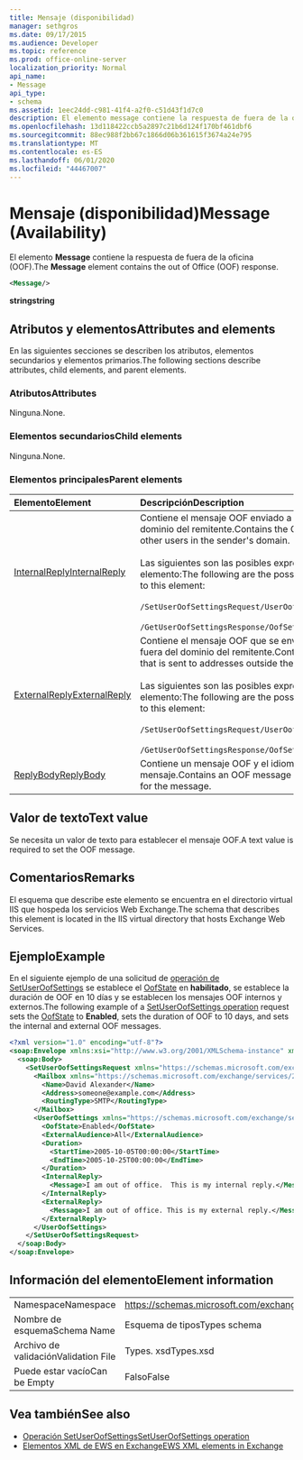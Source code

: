 ```yaml
---
title: Mensaje (disponibilidad)
manager: sethgros
ms.date: 09/17/2015
ms.audience: Developer
ms.topic: reference
ms.prod: office-online-server
localization_priority: Normal
api_name:
- Message
api_type:
- schema
ms.assetid: 1eec24dd-c981-41f4-a2f0-c51d43f1d7c0
description: El elemento message contiene la respuesta de fuera de la oficina (OOF).
ms.openlocfilehash: 13d118422ccb5a2897c21b6d124f170bf461dbf6
ms.sourcegitcommit: 88ec988f2bb67c1866d06b361615f3674a24e795
ms.translationtype: MT
ms.contentlocale: es-ES
ms.lasthandoff: 06/01/2020
ms.locfileid: "44467007"
---
```

# <a name="message-availability"></a><span data-ttu-id="a4e9d-103">Mensaje (disponibilidad)</span><span class="sxs-lookup"><span data-stu-id="a4e9d-103">Message (Availability)</span></span>

<span data-ttu-id="a4e9d-104">El elemento **Message** contiene la respuesta de fuera de la oficina (OOF).</span><span class="sxs-lookup"><span data-stu-id="a4e9d-104">The **Message** element contains the out of Office (OOF) response.</span></span> 
  
```xml
<Message/> 
```

 <span data-ttu-id="a4e9d-105">**string**</span><span class="sxs-lookup"><span data-stu-id="a4e9d-105">**string**</span></span>
## <a name="attributes-and-elements"></a><span data-ttu-id="a4e9d-106">Atributos y elementos</span><span class="sxs-lookup"><span data-stu-id="a4e9d-106">Attributes and elements</span></span>

<span data-ttu-id="a4e9d-107">En las siguientes secciones se describen los atributos, elementos secundarios y elementos primarios.</span><span class="sxs-lookup"><span data-stu-id="a4e9d-107">The following sections describe attributes, child elements, and parent elements.</span></span>
  
### <a name="attributes"></a><span data-ttu-id="a4e9d-108">Atributos</span><span class="sxs-lookup"><span data-stu-id="a4e9d-108">Attributes</span></span>

<span data-ttu-id="a4e9d-109">Ninguna.</span><span class="sxs-lookup"><span data-stu-id="a4e9d-109">None.</span></span>
  
### <a name="child-elements"></a><span data-ttu-id="a4e9d-110">Elementos secundarios</span><span class="sxs-lookup"><span data-stu-id="a4e9d-110">Child elements</span></span>

<span data-ttu-id="a4e9d-111">Ninguna.</span><span class="sxs-lookup"><span data-stu-id="a4e9d-111">None.</span></span>
  
### <a name="parent-elements"></a><span data-ttu-id="a4e9d-112">Elementos principales</span><span class="sxs-lookup"><span data-stu-id="a4e9d-112">Parent elements</span></span>

|<span data-ttu-id="a4e9d-113">**Elemento**</span><span class="sxs-lookup"><span data-stu-id="a4e9d-113">**Element**</span></span>|<span data-ttu-id="a4e9d-114">**Descripción**</span><span class="sxs-lookup"><span data-stu-id="a4e9d-114">**Description**</span></span>|
|:-----|:-----|
|[<span data-ttu-id="a4e9d-115">InternalReply</span><span class="sxs-lookup"><span data-stu-id="a4e9d-115">InternalReply</span></span>](internalreply.md) <br/> | <span data-ttu-id="a4e9d-116">Contiene el mensaje OOF enviado a otros usuarios en el dominio del remitente.</span><span class="sxs-lookup"><span data-stu-id="a4e9d-116">Contains the OOF message sent to other users in the sender's domain.</span></span> <br/> <br/>  <span data-ttu-id="a4e9d-117">Las siguientes son las posibles expresiones de XPath a este elemento:</span><span class="sxs-lookup"><span data-stu-id="a4e9d-117">The following are the possible XPath expressions to this element:</span></span> <br/> <br/>  `/SetUserOofSettingsRequest/UserOofSettings/InternalReply` <br/><br/>  `/GetUserOofSettingsResponse/OofSettings/InternalReply` <br/> |
|[<span data-ttu-id="a4e9d-118">ExternalReply</span><span class="sxs-lookup"><span data-stu-id="a4e9d-118">ExternalReply</span></span>](externalreply.md) <br/> | <span data-ttu-id="a4e9d-119">Contiene el mensaje OOF que se envía a las direcciones fuera del dominio del remitente.</span><span class="sxs-lookup"><span data-stu-id="a4e9d-119">Contains the OOF message that is sent to addresses outside the sender's domain.</span></span>  <br/> <br/> <span data-ttu-id="a4e9d-120">Las siguientes son las posibles expresiones de XPath a este elemento:</span><span class="sxs-lookup"><span data-stu-id="a4e9d-120">The following are the possible XPath expressions to this element:</span></span>  <br/><br/>  `/SetUserOofSettingsRequest/UserOofSettings/ExternalReply` <br/><br/>  `/GetUserOofSettingsResponse/OofSettings/ExternalReply` <br/> |
|[<span data-ttu-id="a4e9d-121">ReplyBody</span><span class="sxs-lookup"><span data-stu-id="a4e9d-121">ReplyBody</span></span>](replybody.md) <br/> |<span data-ttu-id="a4e9d-122">Contiene un mensaje OOF y el idioma que se usa para el mensaje.</span><span class="sxs-lookup"><span data-stu-id="a4e9d-122">Contains an OOF message and the language used for the message.</span></span>  <br/> |
   
## <a name="text-value"></a><span data-ttu-id="a4e9d-123">Valor de texto</span><span class="sxs-lookup"><span data-stu-id="a4e9d-123">Text value</span></span>

<span data-ttu-id="a4e9d-124">Se necesita un valor de texto para establecer el mensaje OOF.</span><span class="sxs-lookup"><span data-stu-id="a4e9d-124">A text value is required to set the OOF message.</span></span>
  
## <a name="remarks"></a><span data-ttu-id="a4e9d-125">Comentarios</span><span class="sxs-lookup"><span data-stu-id="a4e9d-125">Remarks</span></span>

<span data-ttu-id="a4e9d-126">El esquema que describe este elemento se encuentra en el directorio virtual IIS que hospeda los servicios Web Exchange.</span><span class="sxs-lookup"><span data-stu-id="a4e9d-126">The schema that describes this element is located in the IIS virtual directory that hosts Exchange Web Services.</span></span>
  
## <a name="example"></a><span data-ttu-id="a4e9d-127">Ejemplo</span><span class="sxs-lookup"><span data-stu-id="a4e9d-127">Example</span></span>

<span data-ttu-id="a4e9d-128">En el siguiente ejemplo de una solicitud de [operación de SetUserOofSettings](setuseroofsettings-operation.md) se establece el [OofState](oofstate.md) en **habilitado**, se establece la duración de OOF en 10 días y se establecen los mensajes OOF internos y externos.</span><span class="sxs-lookup"><span data-stu-id="a4e9d-128">The following example of a [SetUserOofSettings operation](setuseroofsettings-operation.md) request sets the [OofState](oofstate.md) to **Enabled**, sets the duration of OOF to 10 days, and sets the internal and external OOF messages.</span></span>
  
```XML
<?xml version="1.0" encoding="utf-8"?>
<soap:Envelope xmlns:xsi="http://www.w3.org/2001/XMLSchema-instance" xmlns:xsd="http://www.w3.org/2001/XMLSchema" xmlns:soap="http://schemas.xmlsoap.org/soap/envelope/">
  <soap:Body>
    <SetUserOofSettingsRequest xmlns="https://schemas.microsoft.com/exchange/services/2006/messages">
      <Mailbox xmlns="https://schemas.microsoft.com/exchange/services/2006/types">
        <Name>David Alexander</Name>
        <Address>someone@example.com</Address>
        <RoutingType>SMTP</RoutingType>
      </Mailbox>
      <UserOofSettings xmlns="https://schemas.microsoft.com/exchange/services/2006/types">
        <OofState>Enabled</OofState>
        <ExternalAudience>All</ExternalAudience>
        <Duration>
          <StartTime>2005-10-05T00:00:00</StartTime>
          <EndTime>2005-10-25T00:00:00</EndTime>
        </Duration>
        <InternalReply>
          <Message>I am out of office.  This is my internal reply.</Message>
        </InternalReply>
        <ExternalReply>
          <Message>I am out of office. This is my external reply.</Message>
        </ExternalReply>
      </UserOofSettings>
    </SetUserOofSettingsRequest>
  </soap:Body>
</soap:Envelope>
```

## <a name="element-information"></a><span data-ttu-id="a4e9d-129">Información del elemento</span><span class="sxs-lookup"><span data-stu-id="a4e9d-129">Element information</span></span>

|||
|:-----|:-----|
|<span data-ttu-id="a4e9d-130">Namespace</span><span class="sxs-lookup"><span data-stu-id="a4e9d-130">Namespace</span></span>  <br/> |https://schemas.microsoft.com/exchange/services/2006/types  <br/> |
|<span data-ttu-id="a4e9d-131">Nombre de esquema</span><span class="sxs-lookup"><span data-stu-id="a4e9d-131">Schema Name</span></span>  <br/> |<span data-ttu-id="a4e9d-132">Esquema de tipos</span><span class="sxs-lookup"><span data-stu-id="a4e9d-132">Types schema</span></span>  <br/> |
|<span data-ttu-id="a4e9d-133">Archivo de validación</span><span class="sxs-lookup"><span data-stu-id="a4e9d-133">Validation File</span></span>  <br/> |<span data-ttu-id="a4e9d-134">Types. xsd</span><span class="sxs-lookup"><span data-stu-id="a4e9d-134">Types.xsd</span></span>  <br/> |
|<span data-ttu-id="a4e9d-135">Puede estar vacío</span><span class="sxs-lookup"><span data-stu-id="a4e9d-135">Can be Empty</span></span>  <br/> |<span data-ttu-id="a4e9d-136">Falso</span><span class="sxs-lookup"><span data-stu-id="a4e9d-136">False</span></span>  <br/> |
   
## <a name="see-also"></a><span data-ttu-id="a4e9d-137">Vea también</span><span class="sxs-lookup"><span data-stu-id="a4e9d-137">See also</span></span>

- [<span data-ttu-id="a4e9d-138">Operación SetUserOofSettings</span><span class="sxs-lookup"><span data-stu-id="a4e9d-138">SetUserOofSettings operation</span></span>](setuseroofsettings-operation.md)
- [<span data-ttu-id="a4e9d-139">Elementos XML de EWS en Exchange</span><span class="sxs-lookup"><span data-stu-id="a4e9d-139">EWS XML elements in Exchange</span></span>](ews-xml-elements-in-exchange.md)

